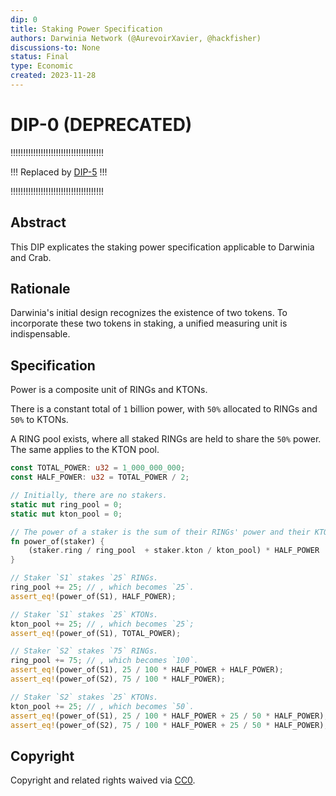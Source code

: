 ```yaml
---
dip: 0
title: Staking Power Specification
authors: Darwinia Network (@AurevoirXavier, @hackfisher)
discussions-to: None
status: Final
type: Economic
created: 2023-11-28
---
```



# DIP-0 (DEPRECATED)
!!!!!!!!!!!!!!!!!!!!!!!!!!!!!!!!!!!!!

!!! Replaced by [DIP-5](dip-5.md) !!!

!!!!!!!!!!!!!!!!!!!!!!!!!!!!!!!!!!!!!


## Abstract
This DIP explicates the staking power specification applicable to Darwinia and Crab.


## Rationale
Darwinia's initial design recognizes the existence of two tokens.
To incorporate these two tokens in staking, a unified measuring unit is indispensable.


## Specification
Power is a composite unit of RINGs and KTONs.

There is a constant total of `1` billion power, with `50%` allocated to RINGs and `50%` to KTONs.

A RING pool exists, where all staked RINGs are held to share the `50%` power. The same applies to the KTON pool.

```rs
const TOTAL_POWER: u32 = 1_000_000_000;
const HALF_POWER: u32 = TOTAL_POWER / 2;

// Initially, there are no stakers.
static mut ring_pool = 0;
static mut kton_pool = 0;

// The power of a staker is the sum of their RINGs' power and their KTONs' power.
fn power_of(staker) {
	(staker.ring / ring_pool  + staker.kton / kton_pool) * HALF_POWER
}

// Staker `S1` stakes `25` RINGs.
ring_pool += 25; // , which becomes `25`.
assert_eq!(power_of(S1), HALF_POWER);

// Staker `S1` stakes `25` KTONs.
kton_pool += 25; // , which becomes `25`;
assert_eq!(power_of(S1), TOTAL_POWER);

// Staker `S2` stakes `75` RINGs.
ring_pool += 75; // , which becomes `100`.
assert_eq!(power_of(S1), 25 / 100 * HALF_POWER + HALF_POWER);
assert_eq!(power_of(S2), 75 / 100 * HALF_POWER);

// Staker `S2` stakes `25` KTONs.
kton_pool += 25; // , which becomes `50`.
assert_eq!(power_of(S1), 25 / 100 * HALF_POWER + 25 / 50 * HALF_POWER);
assert_eq!(power_of(S2), 75 / 100 * HALF_POWER + 25 / 50 * HALF_POWER);
```


## Copyright
Copyright and related rights waived via [CC0](../LICENSE).
